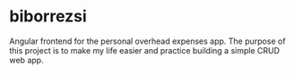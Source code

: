 # biborrezsi

Angular frontend for the personal overhead expenses app. The purpose of this project is to make my life easier and practice building a simple CRUD web app.
